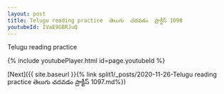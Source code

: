 ```yaml
---
layout: post
title: Telugu reading practice  తెలుగు  చదవడం  ప్రాక్టీస్ 1098
youtubeId: IVaE9GBRJuQ
---
```

 
 
Telugu reading practice
 
 
 
 
 


{% include youtubePlayer.html id=page.youtubeId %}
 
[Next]({{ site.baseurl }}{% link  split1/_posts/2020-11-26-Telugu reading practice  తెలుగు  చదవడం  ప్రాక్టీస్ 1097.md%})
 
